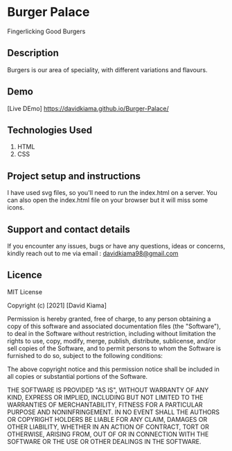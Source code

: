 # Burger Palace
Fingerlicking Good Burgers

## Description
Burgers is our area of speciality, with different variations and flavours.

## Demo
[Live DEmo] https://davidkiama.github.io/Burger-Palace/

## Technologies Used
1. HTML
1. CSS

 
## Project setup and instructions
I have used svg files, so you'll need to run the index.html on a server. You can also open the index.html file on your browser but it will miss some icons.
 

## Support and contact details
If you encounter any issues, bugs or have any questions, ideas or concerns, kindly reach out to me via email : davidkiama98@gmail.com



## Licence

MIT License

Copyright (c) [2021] [David Kiama]

Permission is hereby granted, free of charge, to any person obtaining a copy
of this software and associated documentation files (the "Software"), to deal
in the Software without restriction, including without limitation the rights
to use, copy, modify, merge, publish, distribute, sublicense, and/or sell
copies of the Software, and to permit persons to whom the Software is
furnished to do so, subject to the following conditions:

The above copyright notice and this permission notice shall be included in all
copies or substantial portions of the Software.

THE SOFTWARE IS PROVIDED "AS IS", WITHOUT WARRANTY OF ANY KIND, EXPRESS OR
IMPLIED, INCLUDING BUT NOT LIMITED TO THE WARRANTIES OF MERCHANTABILITY,
FITNESS FOR A PARTICULAR PURPOSE AND NONINFRINGEMENT. IN NO EVENT SHALL THE
AUTHORS OR COPYRIGHT HOLDERS BE LIABLE FOR ANY CLAIM, DAMAGES OR OTHER
LIABILITY, WHETHER IN AN ACTION OF CONTRACT, TORT OR OTHERWISE, ARISING FROM,
OUT OF OR IN CONNECTION WITH THE SOFTWARE OR THE USE OR OTHER DEALINGS IN THE
SOFTWARE.
